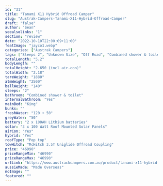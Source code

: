 ```yaml
---
id: "31"
title: "Tanami X11 Hybrid Offroad Camper"
slug: "Austrak-Campers-Tanami-X11-Hybrid-Offroad-Camper"
draft: "false"
author: "Sean"
seealsolinks: "1"
section: "review"
date: "2022-10-10T22:00:09+11:00"
featImage: "jayco1.webp"
categories: ["Austrak Campers"]
tags: ["Sleeps 2", "Unknown Size", "Off Road", "Combined shower & toilet", "Pop top", "Under 50k"]
totalLength: "5.2"
bodyLength: ""
totalHeight: "2.650 (incl air-con)"
totalWidth: "2.18"
tareWeight: "1880"
atmWeight: "2500"
ballWeight: "140"
sleeps: "2"
bathroom: "Combined shower & toilet"
internalBathroom: "Yes"
mainBed: "King"
bunks: ""
freshWater: "120 + 50"
greyWater: "50"
battery: "2 x 100AH Lithium batteries"
solar: "3 x 100 Watt Roof Mounted Solar Panels"
airCon: "Yes"
hybrid: "Yes"
roofType: "Pop top"
towHitch: "McHitch 3.5T Uniglide Offroad Coupling"
price: "46990"
priceRangeMin: "46990"
priceRangeMax: "46990"
urlLink: "https://www.austrackcampers.com.au/product/tanami-x11-hybrid-offroad-camper/"
aussieMade: "Made Overseas"
noImage: ""
featured: ""
---
```

